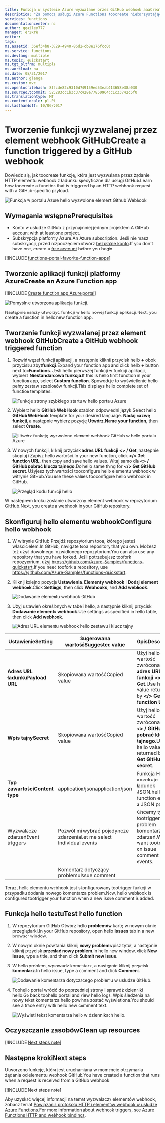 ```yaml
---
title: Funkcja w systemie Azure wyzwalane przez GitHub webhook aaaCreate | Dokumentacja firmy Microsoft
description: "Za pomocą usługi Azure Functions toocreate niekorzystającą funkcji, który jest wywoływany przez element webhook GitHub."
services: functions
documentationcenter: na
author: ggailey777
manager: erikre
editor: 
tags: 
ms.assetid: 36ef34b8-3729-4940-86d2-cb8e176fcc06
ms.service: functions
ms.devlang: multiple
ms.topic: quickstart
ms.tgt_pltfrm: multiple
ms.workload: na
ms.date: 05/31/2017
ms.author: glenga
ms.custom: mvc
ms.openlocfilehash: 8ffcde82c9310d749159ed53eab113658e38a030
ms.sourcegitcommit: 523283cc1b3c37c428e77850964dc1c33742c5f0
ms.translationtype: MT
ms.contentlocale: pl-PL
ms.lasthandoff: 10/06/2017
---
```

# <a name="create-a-function-triggered-by-a-github-webhook"></a><span data-ttu-id="fd498-103">Tworzenie funkcji wyzwalanej przez element webhook GitHub</span><span class="sxs-lookup"><span data-stu-id="fd498-103">Create a function triggered by a GitHub webhook</span></span>

<span data-ttu-id="fd498-104">Dowiedz się, jak toocreate funkcję, która jest wyzwalana przez żądanie HTTP elementu webhook z ładunku specyficzne dla usługi GitHub.</span><span class="sxs-lookup"><span data-stu-id="fd498-104">Learn how toocreate a function that is triggered by an HTTP webhook request with a GitHub-specific payload.</span></span>

![Funkcja w portalu Azure hello wyzwolone element Github Webhook](./media/functions-create-github-webhook-triggered-function/function-app-in-portal-editor.png)

## <a name="prerequisites"></a><span data-ttu-id="fd498-106">Wymagania wstępne</span><span class="sxs-lookup"><span data-stu-id="fd498-106">Prerequisites</span></span>

+ <span data-ttu-id="fd498-107">Konto w usłudze GitHub z przynajmniej jednym projektem.</span><span class="sxs-lookup"><span data-stu-id="fd498-107">A GitHub account with at least one project.</span></span>
+ <span data-ttu-id="fd498-108">Subskrypcja platformy Azure.</span><span class="sxs-lookup"><span data-stu-id="fd498-108">An Azure subscription.</span></span> <span data-ttu-id="fd498-109">Jeśli nie masz subskrypcji, przed rozpoczęciem utwórz [bezpłatne konto](https://azure.microsoft.com/free/?WT.mc_id=A261C142F).</span><span class="sxs-lookup"><span data-stu-id="fd498-109">If you don't have one, create a [free account](https://azure.microsoft.com/free/?WT.mc_id=A261C142F) before you begin.</span></span>

[!INCLUDE [functions-portal-favorite-function-apps](../../includes/functions-portal-favorite-function-apps.md)]

## <a name="create-an-azure-function-app"></a><span data-ttu-id="fd498-110">Tworzenie aplikacji funkcji platformy Azure</span><span class="sxs-lookup"><span data-stu-id="fd498-110">Create an Azure Function app</span></span>

[!INCLUDE [Create function app Azure portal](../../includes/functions-create-function-app-portal.md)]

![Pomyślnie utworzona aplikacja funkcji.](./media/functions-create-first-azure-function/function-app-create-success.png)

<span data-ttu-id="fd498-112">Następnie należy utworzyć funkcji w hello nowej funkcji aplikacji.</span><span class="sxs-lookup"><span data-stu-id="fd498-112">Next, you create a function in hello new function app.</span></span>

<a name="create-function"></a>

## <a name="create-a-github-webhook-triggered-function"></a><span data-ttu-id="fd498-113">Tworzenie funkcji wyzwalanej przez element webhook GitHub</span><span class="sxs-lookup"><span data-stu-id="fd498-113">Create a GitHub webhook triggered function</span></span>

1. <span data-ttu-id="fd498-114">Rozwiń węzeł funkcji aplikacji, a następnie kliknij przycisk hello  **+**  obok przycisku zbyt**funkcji**.</span><span class="sxs-lookup"><span data-stu-id="fd498-114">Expand your function app and click hello **+** button next too**Functions**.</span></span> <span data-ttu-id="fd498-115">Jeśli hello pierwszej funkcji w funkcji aplikacji, wybierz **Niestandardowa funkcja**.</span><span class="sxs-lookup"><span data-stu-id="fd498-115">If this is hello first function in your function app, select **Custom function**.</span></span> <span data-ttu-id="fd498-116">Spowoduje to wyświetlenie hello pełny zestaw szablonów funkcji.</span><span class="sxs-lookup"><span data-stu-id="fd498-116">This displays hello complete set of function templates.</span></span>

    ![Funkcje strony szybkiego startu w hello portalu Azure](./media/functions-create-github-webhook-triggered-function/add-first-function.png)

2. <span data-ttu-id="fd498-118">Wybierz hello **GitHub WebHook** szablon odpowiedni język.</span><span class="sxs-lookup"><span data-stu-id="fd498-118">Select hello **GitHub WebHook** template for your desired language.</span></span> <span data-ttu-id="fd498-119">**Nadaj nazwę funkcji**, a następnie wybierz pozycję **Utwórz**.</span><span class="sxs-lookup"><span data-stu-id="fd498-119">**Name your function**, then select **Create**.</span></span>

     ![Utwórz funkcję wyzwolone element webhook GitHub w hello portalu Azure](./media/functions-create-github-webhook-triggered-function/functions-create-github-webhook-trigger.png) 

3. <span data-ttu-id="fd498-121">W nowych funkcji, kliknij przycisk **adres URL funkcji <> / Get**, następnie skopiuj i Zapisz hello wartości.</span><span class="sxs-lookup"><span data-stu-id="fd498-121">In your new function, click **</> Get function URL**, then copy and save hello values.</span></span> <span data-ttu-id="fd498-122">Witaj samo dla **<> / GitHub pobrać klucza tajnego**.</span><span class="sxs-lookup"><span data-stu-id="fd498-122">Do hello same thing for **</> Get GitHub secret**.</span></span> <span data-ttu-id="fd498-123">Użyjesz tych wartości tooconfigure hello elementu webhook w witrynie GitHub.</span><span class="sxs-lookup"><span data-stu-id="fd498-123">You use these values tooconfigure hello webhook in GitHub.</span></span>

    ![Przegląd kodu funkcji hello](./media/functions-create-github-webhook-triggered-function/functions-copy-function-url-github-secret.png)

<span data-ttu-id="fd498-125">W następnym kroku zostanie utworzony element webhook w repozytorium GitHub.</span><span class="sxs-lookup"><span data-stu-id="fd498-125">Next, you create a webhook in your GitHub repository.</span></span>

## <a name="configure-hello-webhook"></a><span data-ttu-id="fd498-126">Skonfiguruj hello elementu webhook</span><span class="sxs-lookup"><span data-stu-id="fd498-126">Configure hello webhook</span></span>

1. <span data-ttu-id="fd498-127">W witrynie GitHub Przejdź repozytorium tooa, którego jesteś właścicielem.</span><span class="sxs-lookup"><span data-stu-id="fd498-127">In GitHub, navigate tooa repository that you own.</span></span> <span data-ttu-id="fd498-128">Możesz też użyć dowolnego rozwidlonego repozytorium.</span><span class="sxs-lookup"><span data-stu-id="fd498-128">You can also use any repository that you have forked.</span></span> <span data-ttu-id="fd498-129">Jeśli potrzebujesz toofork repozytorium, użyj <https://github.com/Azure-Samples/functions-quickstart>.</span><span class="sxs-lookup"><span data-stu-id="fd498-129">If you need toofork a repository, use <https://github.com/Azure-Samples/functions-quickstart>.</span></span>

1. <span data-ttu-id="fd498-130">Kliknij kolejno pozycje **Ustawienia**, **Elementy webhook** i **Dodaj element webhook**.</span><span class="sxs-lookup"><span data-stu-id="fd498-130">Click **Settings**, then click **Webhooks**, and  **Add webhook**.</span></span>

    ![Dodawanie elementu webhook GitHub](./media/functions-create-github-webhook-triggered-function/functions-create-new-github-webhook-2.png)

1. <span data-ttu-id="fd498-132">Użyj ustawień określonych w tabeli hello, a następnie kliknij przycisk **Dodawanie elementu webhook**.</span><span class="sxs-lookup"><span data-stu-id="fd498-132">Use settings as specified in hello table, then click **Add webhook**.</span></span>

    ![Adres URL elementu webhook hello zestawu i klucz tajny](./media/functions-create-github-webhook-triggered-function/functions-create-new-github-webhook-3.png)

| <span data-ttu-id="fd498-134">Ustawienie</span><span class="sxs-lookup"><span data-stu-id="fd498-134">Setting</span></span> | <span data-ttu-id="fd498-135">Sugerowana wartość</span><span class="sxs-lookup"><span data-stu-id="fd498-135">Suggested value</span></span> | <span data-ttu-id="fd498-136">Opis</span><span class="sxs-lookup"><span data-stu-id="fd498-136">Description</span></span> |
|---|---|---|
| <span data-ttu-id="fd498-137">**Adres URL ładunku**</span><span class="sxs-lookup"><span data-stu-id="fd498-137">**Payload URL**</span></span> | <span data-ttu-id="fd498-138">Skopiowana wartość</span><span class="sxs-lookup"><span data-stu-id="fd498-138">Copied value</span></span> | <span data-ttu-id="fd498-139">Użyj hello wartość zwrócona przez **adres URL funkcji <> / Get**.</span><span class="sxs-lookup"><span data-stu-id="fd498-139">Use hello value returned by  **</> Get function URL**.</span></span> |
| <span data-ttu-id="fd498-140">**Wpis tajny**</span><span class="sxs-lookup"><span data-stu-id="fd498-140">**Secret**</span></span>   | <span data-ttu-id="fd498-141">Skopiowana wartość</span><span class="sxs-lookup"><span data-stu-id="fd498-141">Copied value</span></span> | <span data-ttu-id="fd498-142">Użyj hello wartość zwrócona przez **<> / GitHub pobrać klucza tajnego**.</span><span class="sxs-lookup"><span data-stu-id="fd498-142">Use hello value returned by  **</> Get GitHub secret**.</span></span> |
| <span data-ttu-id="fd498-143">**Typ zawartości**</span><span class="sxs-lookup"><span data-stu-id="fd498-143">**Content type**</span></span> | <span data-ttu-id="fd498-144">application/json</span><span class="sxs-lookup"><span data-stu-id="fd498-144">application/json</span></span> | <span data-ttu-id="fd498-145">Funkcja Hello oczekuje ładunek JSON.</span><span class="sxs-lookup"><span data-stu-id="fd498-145">hello function expects a JSON payload.</span></span> |
| <span data-ttu-id="fd498-146">Wyzwalacze zdarzeń</span><span class="sxs-lookup"><span data-stu-id="fd498-146">Event triggers</span></span> | <span data-ttu-id="fd498-147">Pozwól mi wybrać pojedyncze zdarzenia</span><span class="sxs-lookup"><span data-stu-id="fd498-147">Let me select individual events</span></span> | <span data-ttu-id="fd498-148">Chcemy tylko tootrigger problem komentarz zdarzeń.</span><span class="sxs-lookup"><span data-stu-id="fd498-148">We only want tootrigger on issue comment events.</span></span>  |
| | <span data-ttu-id="fd498-149">Komentarz dotyczący problemu</span><span class="sxs-lookup"><span data-stu-id="fd498-149">Issue comment</span></span> |  |

<span data-ttu-id="fd498-150">Teraz, hello elementu webhook jest skonfigurowany tootrigger funkcji w przypadku dodania nowego komentarza problem.</span><span class="sxs-lookup"><span data-stu-id="fd498-150">Now, hello webhook is configured tootrigger your function when a new issue comment is added.</span></span>

## <a name="test-hello-function"></a><span data-ttu-id="fd498-151">Funkcja hello testu</span><span class="sxs-lookup"><span data-stu-id="fd498-151">Test hello function</span></span>

1. <span data-ttu-id="fd498-152">W repozytorium GitHub Otwórz hello **problemów** kartę w nowym oknie przeglądarki.</span><span class="sxs-lookup"><span data-stu-id="fd498-152">In your GitHub repository, open hello **Issues** tab in a new browser window.</span></span>

1. <span data-ttu-id="fd498-153">W nowym oknie powitania kliknij **nowy problem**wpisz tytuł, a następnie kliknij przycisk **przesłać nowy problem**.</span><span class="sxs-lookup"><span data-stu-id="fd498-153">In hello new window, click **New Issue**, type a title, and then click **Submit new issue**.</span></span>

1. <span data-ttu-id="fd498-154">W hello problem, wprowadź komentarz, a następnie kliknij przycisk **komentarz**.</span><span class="sxs-lookup"><span data-stu-id="fd498-154">In hello issue, type a comment and click **Comment**.</span></span>

    ![Dodawanie komentarza dotyczącego problemu w usłudze GitHub.](./media/functions-create-github-webhook-triggered-function/functions-github-webhook-add-comment.png)

1. <span data-ttu-id="fd498-156">Toohello portal wrócić do poprzedniej strony i sprawdź dzienniki hello.</span><span class="sxs-lookup"><span data-stu-id="fd498-156">Go back toohello portal and view hello logs.</span></span> <span data-ttu-id="fd498-157">Wpis śledzenia na nowy tekst komentarza hello powinna zostać wyświetlona.</span><span class="sxs-lookup"><span data-stu-id="fd498-157">You should see a trace entry with hello new comment text.</span></span>

     ![Wyświetl tekst komentarza hello w dziennikach hello.](./media/functions-create-github-webhook-triggered-function/function-app-view-logs.png)

## <a name="clean-up-resources"></a><span data-ttu-id="fd498-159">Oczyszczanie zasobów</span><span class="sxs-lookup"><span data-stu-id="fd498-159">Clean up resources</span></span>

[!INCLUDE [Next steps note](../../includes/functions-quickstart-cleanup.md)]

## <a name="next-steps"></a><span data-ttu-id="fd498-160">Następne kroki</span><span class="sxs-lookup"><span data-stu-id="fd498-160">Next steps</span></span>

<span data-ttu-id="fd498-161">Utworzono funkcję, która jest uruchamiana w momencie otrzymania żądania od elementu webhook GitHub.</span><span class="sxs-lookup"><span data-stu-id="fd498-161">You have created a function that runs when a request is received from a GitHub webhook.</span></span>

[!INCLUDE [Next steps note](../../includes/functions-quickstart-next-steps.md)]

<span data-ttu-id="fd498-162">Aby uzyskać więcej informacji na temat wyzwalaczy elementów webhook, zobacz temat [Powiązania protokołu HTTP i elementów webhook w usłudze Azure Functions](functions-bindings-http-webhook.md).</span><span class="sxs-lookup"><span data-stu-id="fd498-162">For more information about webhook triggers, see [Azure Functions HTTP and webhook bindings](functions-bindings-http-webhook.md).</span></span>
